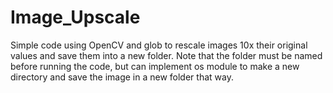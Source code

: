# Image_Upscale
Simple code using OpenCV and glob to rescale images 10x their original values and save them into a new folder.
Note that the folder must be named before running the code, but can implement os module to make a new directory and save the image in a new folder that way.
